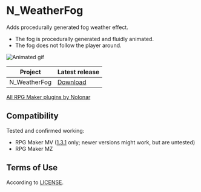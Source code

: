 # N_WeatherFog
Adds procedurally generated fog weather effect.

- The fog is procedurally generated and fluidly animated.
- The fog does not follow the player around.

![Animated gif](fog.gif)

| Project      | Latest release      |
| ------------ | ------------------- |
| N_WeatherFog | [Download][release] |

[All RPG Maker plugins by Nolonar][hub]

## Compatibility
Tested and confirmed working:
- RPG Maker MV ([1.3.1][release_1_3_1] only; newer versions might work, but are untested)
- RPG Maker MZ

## Terms of Use
According to [LICENSE](LICENSE).


  [hub]: https://github.com/Nolonar/RM_Plugins
  [release]: https://github.com/Nolonar/RM_Plugins-WeatherFog/releases/latest/download/N_WeatherFog.js
  [release_1_3_1]: https://github.com/Nolonar/RM_Plugins-Pixelate/releases/tag/v1.3.1
